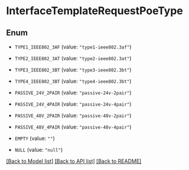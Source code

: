 # InterfaceTemplateRequestPoeType

## Enum


* `TYPE1_IEEE802_3AF` (value: `"type1-ieee802.3af"`)

* `TYPE2_IEEE802_3AT` (value: `"type2-ieee802.3at"`)

* `TYPE3_IEEE802_3BT` (value: `"type3-ieee802.3bt"`)

* `TYPE4_IEEE802_3BT` (value: `"type4-ieee802.3bt"`)

* `PASSIVE_24V_2PAIR` (value: `"passive-24v-2pair"`)

* `PASSIVE_24V_4PAIR` (value: `"passive-24v-4pair"`)

* `PASSIVE_48V_2PAIR` (value: `"passive-48v-2pair"`)

* `PASSIVE_48V_4PAIR` (value: `"passive-48v-4pair"`)

* `EMPTY` (value: `""`)

* `NULL` (value: `"null"`)


[[Back to Model list]](../README.md#documentation-for-models) [[Back to API list]](../README.md#documentation-for-api-endpoints) [[Back to README]](../README.md)


